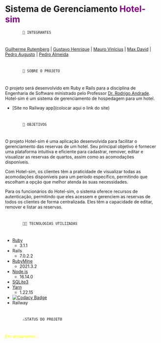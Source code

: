 # Sistema de Gerenciamento <span style="color:purple">Hotel-sim</span>

           	🤵 INTEGRANTES
#
[Guilherme Rutemberg](https://github.com/GuiSysLima)  |  [Gustavo Henrique](https://github.com/GustavoHenriqueVieira)  |  [Mauro Vinícius](https://github.com/mvinicius175)  |  [Max David](https://github.com/maxdavidsouza) | [Pedro Augusto](https://github.com/pemedeiros) | [Pedro Almeida](https://github.com/PJota021)
#
	        📕 SOBRE O PROJETO
#
O projeto será desenvolvido em Ruby e Rails para a disciplina de Engenharia de Software ministrado pelo Professor [Dr. Rodrigo Andrade](https://github.com/rcaa). Hotel-sim é um sistema de gerenciamento de hospedagem para um hotel.
* [Site no Railway app](colocar aqui o link do site)
#
	        📌 OBJETIVOS
#
O projeto Hotel-sim é uma aplicação desenvolvida para facilitar o gerenciamento das reservas de um hotel. Seu principal objetivo é fornecer uma plataforma intuitiva e eficiente para cadastrar, remover, editar e visualizar as reservas de quartos, assim como as acomodações disponíveis.

Com Hotel-sim, os clientes têm a praticidade de visualizar todas as acomodações disponíveis para um período específico, permitindo que escolham a opção que melhor atenda às suas necessidades.

Para os funcionários do Hotel-sim, o sistema oferece recursos de autenticação, permitindo que eles acessem e gerenciem as reservas de todos os clientes de forma centralizada. Eles têm a capacidade de editar, remover e listar as reservas.
#
	        👩‍💻 TECNOLOGIAS UTILIZADAS
#
* [Ruby](https://nodejs.org/dist/v16.14.0/node-v16.14.0-x64.msi)
  * 3.1.1
* Rails
  * 7.0.2.2
* [RubyMine](https://nodejs.org/dist/v16.14.0/node-v16.14.0-x64.msi)
  * 2021.3.2
* [Node.js](https://nodejs.org/dist/v16.14.0/node-v16.14.0-x64.msi)
  * 16.14.0
* [SQLite3](https://www.sqlite.org/2023/sqlite-tools-win32-x86-3420000.zip)
* [Yarn](https://github.com/yarnpkg/yarn/releases/download/v1.22.15/yarn-)
  * 1.22.15
* [![Codacy Badge](https://app.codacy.com/project/badge/Grade/e436e025c5e44c4bb4243ad1498760b6)](https://app.codacy.com/gh/hotelaria-ufape/hotel-sim/dashboard?utm_source=gh&utm_medium=referral&utm_content=&utm_campaign=Badge_grade)
* Railway
#
            ⚠️STATUS DO PROJETO
#
<span style="color:yellow">Em andamento.</span>
